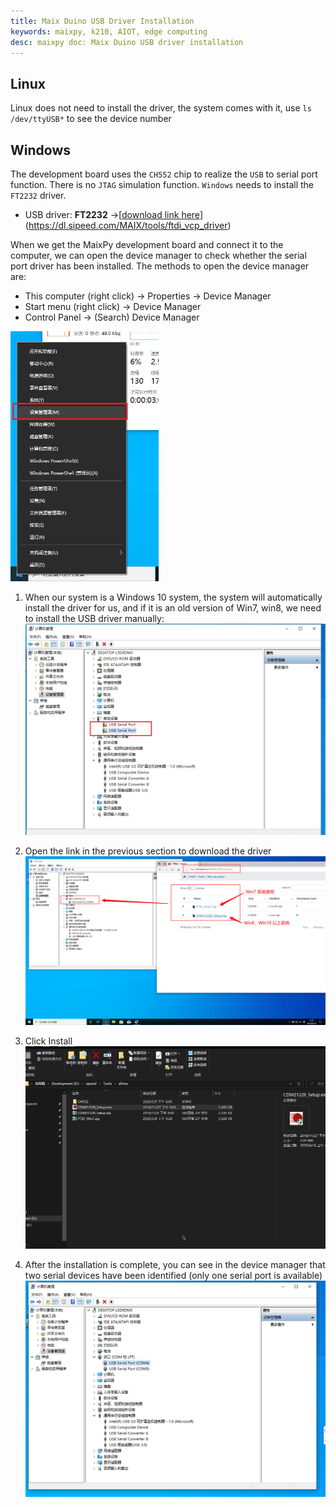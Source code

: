 ```yaml
---
title: Maix Duino USB Driver Installation
keywords: maixpy, k210, AIOT, edge computing
desc: maixpy ​​doc: Maix Duino USB driver installation
---
```



## Linux

Linux does not need to install the driver, the system comes with it, use `ls /dev/ttyUSB*` to see the device number

## Windows

The development board uses the `CH552` chip to realize the `USB` to serial port function. There is no `JTAG` simulation function. `Windows` needs to install the `FT2232` driver.

- USB driver: **FT2232** ->[[download link here](https://dl.sipeed.com/MAIX/tools/ftdi_vcp_driver)](https://dl.sipeed.com/MAIX/tools/ftdi_vcp_driver)

When we get the MaixPy development board and connect it to the computer, we can open the device manager to check whether the serial port driver has been installed. The methods to open the device manager are:

- This computer (right click) -> Properties -> Device Manager
- Start menu (right click) -> Device Manager
- Control Panel -> (Search) Device Manager

<img src="../../../assets/get_started/win_device_1.png" height="400">

1. When our system is a Windows 10 system, the system will automatically install the driver for us, and if it is an old version of Win7, win8, we need to install the USB driver manually:
    ![](../../../assets/get_started/win_device_2.png)

2. Open the link in the previous section to download the driver
    ![](../../../assets/get_started/win_device_3.png)

3. Click Install
    ![](../../../assets/get_started/drives.gif)

4. After the installation is complete, you can see in the device manager that two serial devices have been identified (only one serial port is available)
    ![](../../../assets/get_started/win_device_4.png)
